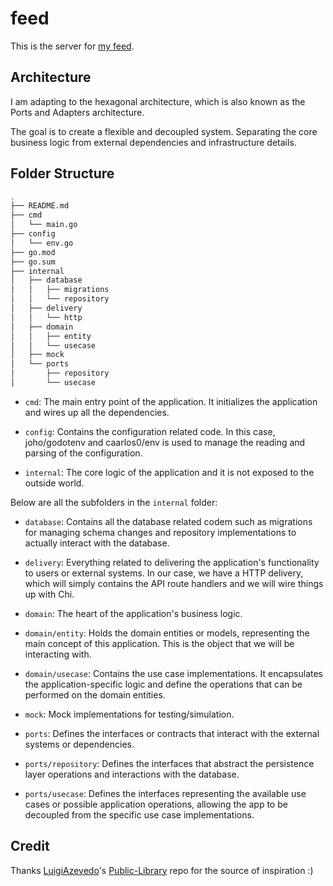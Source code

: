 # feed

This is the server for [my feed](https://www.jyu.dev/feed).

## Architecture

I am adapting to the hexagonal architecture, which is also known as the Ports
and Adapters architecture.

The goal is to create a flexible and decoupled system. Separating the core
business logic from external dependencies and infrastructure details.

## Folder Structure

```bash
.
├── README.md
├── cmd
│   └── main.go
├── config
│   └── env.go
├── go.mod
├── go.sum
├── internal
│   ├── database
│   │   ├── migrations
│   │   └── repository
│   ├── delivery
│   │   └── http
│   ├── domain
│   │   ├── entity
│   │   └── usecase
│   ├── mock
│   └── ports
│       ├── repository
│       └── usecase
```

- `cmd`: The main entry point of the application. It initializes the application
  and wires up all the dependencies.

- `config`: Contains the configuration related code. In this case, joho/godotenv
  and caarlos0/env is used to manage the reading and parsing of the configuration.

- `internal`: The core logic of the application and it is not exposed to the
  outside world.

Below are all the subfolders in the `internal` folder:

- `database`: Contains all the database related codem such as migrations
  for managing schema changes and repository implementations to actually interact
  with the database.

- `delivery`: Everything related to delivering the application's functionality
  to users or external systems. In our case, we have a HTTP delivery, which will
  simply contains the API route handlers and we will wire things up with Chi.

- `domain`: The heart of the application's business logic.
- `domain/entity`: Holds the domain entities or models, representing the main
  concept of this application. This is the object that we will be interacting with.
- `domain/usecase`: Contains the use case implementations. It encapsulates the
  application-specific logic and define the operations that can be performed on
  the domain entities.

- `mock`: Mock implementations for testing/simulation.

- `ports`: Defines the interfaces or contracts that interact with the external
  systems or dependencies.
- `ports/repository`: Defines the interfaces that abstract the persistence layer
  operations and interactions with the database.
- `ports/usecase`: Defines the interfaces representing the available use cases or
  possible application operations, allowing the app to be decoupled from the
  specific use case implementations.

## Credit

Thanks [LuigiAzevedo](https://github.com/LuigiAzevedo)'s
[Public-Library](https://github.com/LuigiAzevedo/Public-Library) repo
for the source of inspiration :)
